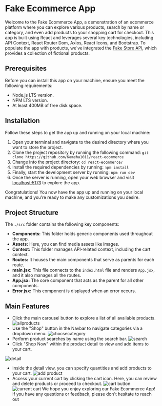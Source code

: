 # Fake Ecommerce App 
Welcome to the Fake Ecommerce App, a demonstration of an ecommerce platform where you can explore various products, search by name or category, and even add products to your shopping cart for checkout. This app is built using React and leverages several key technologies, including API Context, React Router Dom, Axios, React Icons, and Bootstrap. To populate the app with products, we've integrated the [Fake Store API](https://fakestoreapi.com/), which provides a collection of fictional products. 
## Prerequisites 
Before you can install this app on your machine, ensure you meet the following requirements: 
- Node.js LTS version. 
-  NPM LTS version. 
-  At least 400MB of free disk space. 
## Installation 
Follow these steps to get the app up and running on your local machine: 
1. Open your terminal and navigate to the desired directory where you want to store the project. 
2. Clone the project repository by running the following command: `git clone https://github.com/Kameha1011/react-ecommerce`
3. Change into the project directory: `cd react-ecommerce/`
4. Install the required dependencies by running: `npm install`
5. Finally, start the development server by running: `npm run dev`
6. Once the server is running, open your web browser and visit [localhost:5173](http://localhost:5173/) to explore the app.

Congratulations! You now have the app up and running on your local machine, and you're ready to make any customizations you desire.

## Project Structure

The `./src` folder contains the following key components:

-   **Components:** This folder holds generic components used throughout the app.
-   **Assets:** Here, you can find media assets like images.
-   **Context:** This folder manages API-related context, including the cart context.
-   **Routes:** It houses the main components that serve as parents for each route.
-   **main.jsx:** This file connects to the `index.html` file and renders `App.jsx`, and it also manages all the routes.
-   **App.jsx:** The core component that acts as the parent for all other components.
-   **Error.jsx:** This component is displayed when an error occurs.

## Main Features

-   Click the main carousel button to explore a list of all available products.
![allproducts](https://lh3.googleusercontent.com/pw/ADCreHdBaX3ML_qij9ttQn4DG9RJyFJn5pGkOnIyf23SGADZBDHnz8LVpSOasGvSS0eMfBZgXsow_s_0rdWaObN8ephHJypG7w7NjeWvl9LxcQJicjwqbU8LJGfvXPJ3wgS6U8mAlCRrsggEpapClkOv5sLT=w1427-h733-s-no?authuser=0)
-   Use the "Shop" button in the Navbar to navigate categories via a dropdown menu.
 ![choosecategory](https://lh3.googleusercontent.com/pw/ADCreHfBSPOZqTsvrG2IekQsLPBNG-NPG0QRONRHe_c4OkvZBlTH-bMtMoMw4R0_yRJM6AZp_PNy8bI_PpYWNi0cyUbEpcf3CijaWclVkByuhlQFpwWLYeBbxtbVbivRMplwdIqZ-qkVZnI_YYBBlut_18x7=w1416-h720-s-no?authuser=0)
-   Perform product searches by name using the search bar.
![search](https://lh3.googleusercontent.com/pw/ADCreHfJSS9KbRJJZxA5y7V8OzzxulQQ5QJ_jjoe2vdy_Cs1TsMz4tYngArXbTRivMIUYZoQxbXeA_27uFDyh4D8uxTqcGlZgqjtOecOqOmKCn5v6vlOvc9iFAPlumVAtoS7EpoQ-I_OzpUbQuOKhrvqZGJ3=w1421-h744-s-no?authuser=0)
-   Click "Shop Now" within the product detail to view and add items to your cart.


![detail](https://lh3.googleusercontent.com/pw/ADCreHctS7hlP_YiMcgRFAVtpR1305Fd4mUK5Vn-ddokIBFLzXXN1yVMc18wQtV5_J4Rp9OnEg9l9nCgwOoMUIj3HwoMF2XfnlLobXTkZgUPN5XqV_98H8ZYjq1kuuyOf6eXfaH2GlI_LqAVwpRuClQMe14E=w356-h649-s-no?authuser=0)
-   Inside the detail view, you can specify quantities and add products to your cart.
![add product](https://lh3.googleusercontent.com/pw/ADCreHcqmxsjbi5Ra1VDGGW1QSv3Ey9QaaJvyJOSR1PWZuL11DC8GIQSsl-Wc8tdyed7E6g1N5CGlz9aLK4e5Bpqqx-j1pcx8Lb8FdbE_5Pl62BNFpClzSLVCbKhzP7Rr3Q3B3ehbiATyjIGXQUoK2faDFgq=w1424-h605-s-no?authuser=0)
-   Access your current cart by clicking the cart icon. Here, you can review and delete products or proceed to checkout.
![cart button](https://lh3.googleusercontent.com/pw/ADCreHdJxHFNreqUyPvX7HtJwarMRoMZ2ovuwy4EhIBNIwj0bgfNjZ_zPyBiGC9bak1ymJeIc08iV19OctXlOKvy5HVd9jyWc197l0f1y3w69OjCDUqfeSj9xsppMIoAPMYhr80izDmzL5ECgGMQwFHYcDsH=w1408-h702-s-no?authuser=0)
![current cart](https://lh3.googleusercontent.com/pw/ADCreHc5telf0fh24Lk2l-X8hjCG4wHmG-cIFIXBLTnFRi5w6zB2h_VpmOQbiVz0oOfTWG1wInoSIRPMtqv6rTmQJredHAx0vgB-slyQCIh5HKsxhCCneOdJF-F3fpexhPAZ3n2imU9Bq1eVJq2IMvGO46Hd=w1425-h737-s-no?authuser=0)
We hope you enjoy exploring our Fake Ecommerce App! If you have any questions or feedback, please don't hesitate to reach out
